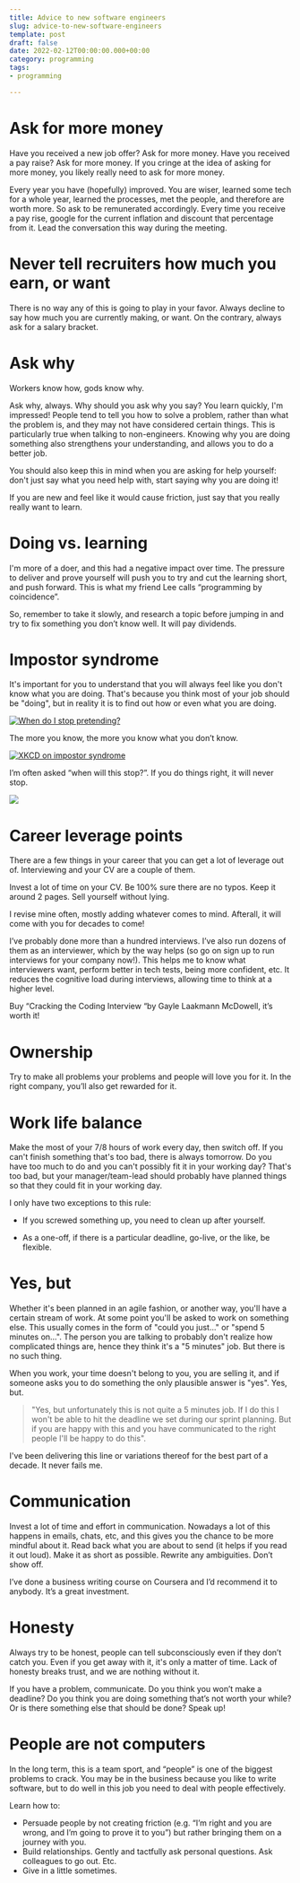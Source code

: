 ```yaml
---
title: Advice to new software engineers
slug: advice-to-new-software-engineers
template: post
draft: false
date: 2022-02-12T00:00:00.000+00:00
category: programming
tags:
- programming

---
```

# **Ask for more money**

Have you received a new job offer? Ask for more money. Have you received a pay raise? Ask for more money. If you cringe at the idea of asking for more money, you likely really need to ask for more money.

Every year you have (hopefully) improved. You are wiser, learned some tech for a whole year, learned the processes, met the people, and therefore are worth more. So ask to be remunerated accordingly. Every time you receive a pay rise, google for the current inflation and discount that percentage from it. Lead the conversation this way during the meeting.

# **Never tell recruiters how much you earn, or want**

There is no way any of this is going to play in your favor. Always decline to say how much you are currently making, or want. On the contrary, always ask for a salary bracket.

# **Ask why**

Workers know how, gods know why.

Ask why, always. Why should you ask why you say? You learn quickly, I'm impressed! People tend to tell you how to solve a problem, rather than what the problem is, and they may not have considered certain things. This is particularly true when talking to non-engineers. Knowing why you are doing something also strengthens your understanding, and allows you to do a better job.

You should also keep this in mind when you are asking for help yourself: don't just say what you need help with, start saying why you are doing it!

If you are new and feel like it would cause friction, just say that you really really want to learn.

# **Doing vs. learning**

I'm more of a doer, and this had a negative impact over time. The pressure to deliver and prove yourself will push you to try and cut the learning short, and push forward. This is what my friend Lee calls “programming by coincidence”.

So, remember to take it slowly, and research a topic before jumping in and try to fix something you don’t know well. It will pay dividends.

# **Impostor syndrome**

It's important for you to understand that you will always feel like you don't know what you are doing. That's because you think most of your job should be "doing", but in reality it is to find out how or even what you are doing.

[![](https://i.kym-cdn.com/photos/images/original/001/652/030/c47.png "When do I stop pretending?")](https://knowyourmeme.com/photos/1652030-2meirl4meirl)

The more you know, the more you know what you don’t know.

[![](https://imgs.xkcd.com/comics/impostor_syndrome_2x.png "XKCD on impostor syndrome")](https://xkcd.com/1954/)

I’m often asked “when will this stop?”. If you do things right, it will never stop.

[![](https://pbs.twimg.com/media/FEKWJr6XwAM3dRb?format=jpg&name=orig)](https://twitter.com/adammgrant/status/1459894544884015113)

# **Career leverage points**

There are a few things in your career that you can get a lot of leverage out of. Interviewing and your CV are a couple of them.

Invest a lot of time on your CV. Be 100% sure there are no typos. Keep it around 2 pages. Sell yourself without lying.

I revise mine often, mostly adding whatever comes to mind. Afterall, it will come with you for decades to come!

I’ve probably done more than a hundred interviews. I’ve also run dozens of them as an interviewer, which by the way helps (so go on sign up to run interviews for your company now!). This helps me to know what interviewers want, perform better in tech tests, being more confident, etc. It reduces the cognitive load during interviews, allowing time to think at a higher level.

Buy “Cracking the Coding Interview “by Gayle Laakmann McDowell, it’s worth it!

# **Ownership**

Try to make all problems your problems and people will love you for it. In the right company, you’ll also get rewarded for it.

# **Work life balance**

Make the most of your 7/8 hours of work every day, then switch off. If you can't finish something that's too bad, there is always tomorrow. Do you have too much to do and you can't possibly fit it in your working day? That's too bad, but your manager/team-lead should probably have planned things so that they could fit in your working day.

I only have two exceptions to this rule:

* If you screwed something up, you need to clean up after yourself.

* As a one-off, if there is a particular deadline, go-live, or the like, be flexible.

# **Yes, but**

Whether it's been planned in an agile fashion, or another way, you'll have a certain stream of work. At some point you'll be asked to work on something else. This usually comes in the form of "could you just..." or "spend 5 minutes on...". The person you are talking to probably don't realize how complicated things are, hence they think it's a "5 minutes" job. But there is no such thing.

When you work, your time doesn't belong to you, you are selling it, and if someone asks you to do something the only plausible answer is "yes". Yes, but.

>"Yes, but unfortunately this is not quite a 5 minutes job. If I do this I won't be able to hit the deadline we set during our sprint planning. But if you are happy with this and you have communicated to the right people I'll be happy to do this".

I've been delivering this line or variations thereof for the best part of a decade. It never fails me.

# **Communication**

Invest a lot of time and effort in communication. Nowadays a lot of this happens in emails, chats, etc, and this gives you the chance to be more mindful about it. Read back what you are about to send (it helps if you read it out loud). Make it as short as possible. Rewrite any ambiguities. Don’t show off.

I’ve done a business writing course on Coursera and I’d recommend it to anybody. It’s a great investment.

# **Honesty**

Always try to be honest, people can tell subconsciously even if they don’t catch you. Even if you get away with it, it's only a matter of time. Lack of honesty breaks trust, and we are nothing without it.

If you have a problem, communicate. Do you think you won’t make a deadline? Do you think you are doing something that’s not worth your while? Or is there something else that should be done? Speak up!

# **People are not computers**

In the long term, this is a team sport, and “people” is one of the biggest problems to crack. You may be in the business because you like to write software, but to do well in this job you need to deal with people effectively.

Learn how to:

* Persuade people by not creating friction (e.g. “I’m right and you are wrong, and I’m going to prove it to you”) but rather bringing them on a journey with you.
* Build relationships. Gently and tactfully ask personal questions. Ask colleagues to go out. Etc.
* Give in a little sometimes.

